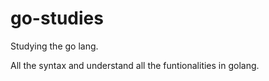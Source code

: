 # go-studies
Studying the go lang.


All the syntax and understand all the funtionalities in golang.
